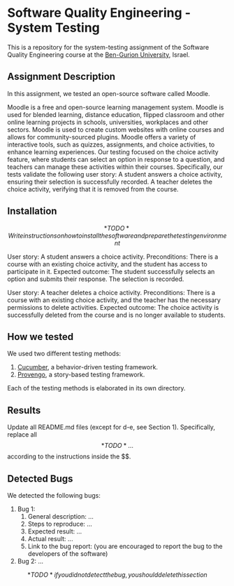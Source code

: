 # Software Quality Engineering - System Testing
This is a repository for the system-testing assignment of the Software Quality Engineering course at the [Ben-Gurion University](https://in.bgu.ac.il/), Israel.

## Assignment Description
In this assignment, we tested an open-source software called Moodle.

Moodle is a free and open-source learning management system.
Moodle is used for blended learning, distance education, flipped classroom and other online learning projects in schools, universities, workplaces and other sectors.
Moodle is used to create custom websites with online courses and allows for community-sourced plugins.
Moodle offers a variety of interactive tools, such as quizzes, assignments, and choice activities, to enhance learning experiences.
Our testing focused on the choice activity feature, where students can select an option in response to a question, and teachers can manage these activities within their courses.
Specifically, our tests validate the following user story:
A student answers a choice activity, ensuring their selection is successfully recorded.
A teacher deletes the choice activity, verifying that it is removed from the course.


## Installation
$$*TODO* Write instructions on how to install the software and prepare the testing environment$$

User story: A student answers a choice activity.
Preconditions: There is a course with an existing choice activity, and the student has access to participate in it.
Expected outcome: The student successfully selects an option and submits their response. The selection is recorded.

User story: A teacher deletes a choice activity.
Preconditions: There is a course with an existing choice activity, and the teacher has the necessary permissions to delete activities.
Expected outcome: The choice activity is successfully deleted from the course and is no longer available to students.

## How we tested
We used two different testing methods:
1. [Cucumber](https://cucumber.io/), a behavior-driven testing framework.
2. [Provengo](https://provengo.tech/), a story-based testing framework.

Each of the testing methods is elaborated in its own directory. 

## Results
Update all README.md files (except for d-e, see Section 1). Specifically, replace all $$*TODO*…$$ according to the instructions inside the $$.

## Detected Bugs
We detected the following bugs:

1. Bug 1: 
   1. General description: ...
   2. Steps to reproduce: ...
   3. Expected result: ...
   4. Actual result: ...
   5. Link to the bug report: (you are encouraged to report the bug to the developers of the software)
2. Bug 2: ...

$$*TODO* if you did not detect the bug, you should delete this section$$  
